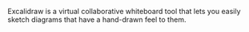 Excalidraw is a virtual collaborative whiteboard tool that lets you easily sketch diagrams that have a hand-drawn feel to them.